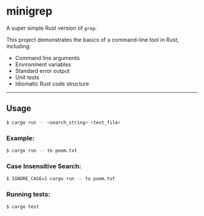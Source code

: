 # minigrep

A super simple Rust version of `grep`.

This project demonstrates the basics of a command-line tool in Rust, including:

- Command line arguments
- Environment variables
- Standard error output
- Unit tests
- Idiomatic Rust code structure

---

## Usage

```bash
$ cargo run -- <search_string> <text_file>
```
### Example:

```bash
$ cargo run -- to poem.txt
```

### Case Insensitive Search:

```bash
$ IGNORE_CASE=1 cargo run -- to poem.txt
```

### Running tests:

```bash
$ cargo test
```

